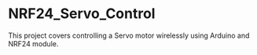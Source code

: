 # NRF24_Servo_Control
This project covers controlling a Servo motor wirelessly using Arduino and NRF24 module.
